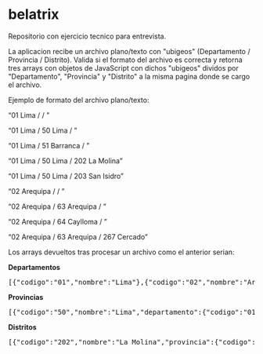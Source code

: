 # belatrix
Repositorio con ejercicio tecnico para entrevista.

La aplicacion recibe un archivo plano/texto con "ubigeos" (Departamento / Provincia / Distrito). Valida si el formato del archivo es correcta y retorna
tres arrays con objetos de JavaScript con dichos "ubigeos" dividos por "Departamento", "Provincia" y "Distrito" a la misma pagina donde se cargo el archivo.

Ejemplo de formato del archivo plano/texto:

“01 Lima /  / ”

“01 Lima / 50 Lima / ”

“01 Lima / 51 Barranca / ”

“01 Lima / 50 Lima / 202 La Molina”

“01 Lima / 50 Lima / 203 San Isidro”

“02 Arequipa /  / ”

“02 Arequipa / 63 Arequipa / ”

“02 Arequipa / 64 Caylloma / ”

“02 Arequipa / 63 Arequipa / 267 Cercado”


Los arrays devueltos tras procesar un archivo como el anterior serian:

<b>Departamentos</b>
<pre>[{"codigo":"01","nombre":"Lima"},{"codigo":"02","nombre":"Arequipa"}]</pre>
<b>Provincias</b>
<pre>[{"codigo":"50","nombre":"Lima","departamento":{"codigo":"01","nombre":"Lima"}},{"codigo":"51","nombre":"Barranca","departamento":{"codigo":"01","nombre":"Lima"}},{"codigo":"63","nombre":"Arequipa","departamento":{"codigo":"02","nombre":"Arequipa"}},{"codigo":"64","nombre":"Caylloma","departamento":{"codigo":"02","nombre":"Arequipa"}}]</pre>
<b>Distritos</b>
<pre>[{"codigo":"202","nombre":"La Molina","provincia":{"codigo":"50","nombre":"Lima","departamento":{"codigo":"01","nombre":"Lima"}}},{"codigo":"203","nombre":"San Isidro","provincia":{"codigo":"50","nombre":"Lima","departamento":{"codigo":"01","nombre":"Lima"}}},{"codigo":"267","nombre":"Cercado","provincia":{"codigo":"63","nombre":"Arequipa","departamento":{"codigo":"02","nombre":"Arequipa"}}}]</pre> 


